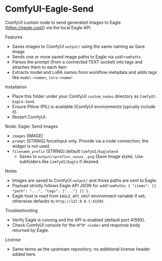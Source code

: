 ComfyUI-Eagle-Send
===================

ComfyUI custom node to send generated images to Eagle (https://eagle.cool/) via the local Eagle API.

Features
- Saves images to ComfyUI `output/` using the same naming as Save Image
- Sends one or more saved image paths to Eagle via `addFromPaths`
- Parses the prompt (from a connected TEXT socket) into tags and attaches them to each item
- Extracts model and LoRA names from workflow metadata and adds tags like `model:<name>`, `lora:<name>`

Installation
- Place this folder under your ComfyUI `custom_nodes` directory as `ComfyUI-Eagle-Send`.
- Ensure Pillow (PIL) is available (ComfyUI environments typically include it).
- Restart ComfyUI.

Node: Eagle: Send Images
- `images` (IMAGE)
- `prompt` (STRING) forceInput only. Provide via a node connection; the widget is not used.
- `filename_prefix` (STRING) default `ComfyUI/EagleSend`
  - Saves to `output/<prefix>_xxxxx_.png` (Save Image style). Use subfolders like `ComfyUI/Eagle` if desired.

Notes
- Images are saved to ComfyUI `output/` and those paths are sent to Eagle.
- Payload strictly follows Eagle API JSON for `addFromPaths`: `{ "items": [{ "path": "...", "tags": ["..."] }] }`.
- Eagle host is read from `EAGLE_API_HOST` environment variable if set; otherwise defaults to `http://127.0.0.1:41595`.

Troubleshooting
- Verify Eagle is running and the API is enabled (default port 41595).
- Check ComfyUI console for the `HTTP <code>` and response body returned by Eagle.

License
- Same terms as the upstream repository; no additional license header added here.
